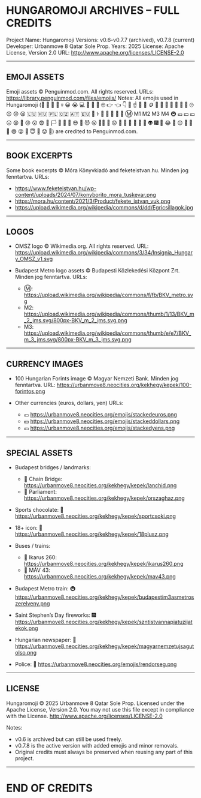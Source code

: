HUNGAROMOJI ARCHIVES – FULL CREDITS
===================================

Project Name: Hungaromoji
Versions: v0.6-v0.7.7 (archived), v0.7.8 (current)
Developer: Urbanmove 8 Qatar Sole Prop.
Years: 2025
License: Apache License, Version 2.0
URL: http://www.apache.org/licenses/LICENSE-2.0

--------------------------------------------------
EMOJI ASSETS
--------------------------------------------------
Emoji assets © Penguinmod.com. All rights reserved.
URLs: https://library.penguinmod.com/files/emojis/
Notes: All emojis used in Hungaromoji (👩 👨 👧 👦 💀 😀 😭 💻 🎉 🥳 🚗 🤓 👉 👈 👇 🫵 ☝️ 🗿 📱 🪙 🌉 📗 📙 📕 🙂 🤡 🤑 🙄 😍 😞 😫 🇱🇺 🇭🇺 🇵🇱 🇨🇿 🇦🇹 🇪🇺 🌃 ‍⚕️ 🤷 🍫 🔞 🚌 🚂 Ⓜ️ M1 M2 M3 M4 🚇 💶 💵 💴 ☹️ 😧 🧐 😠 😲 😨 👶 🏳️ 🚩 🏁 🏴 😎 🥶 😈 😵 😶‍🌫️ 💪 😡 🎂 🔔 🔕 🤮 🤢 👋 👽 🎆 📰 😂 🚓 😊 🤠 🍔 🫧 😄 😝 🫡 😇 😬 😟 🫤) are credited to Penguinmod.com.

--------------------------------------------------
BOOK EXCERPTS
--------------------------------------------------
Some book excerpts © Móra Könyvkiadó and feketeistvan.hu. Minden jog fenntartva.
URLs: 
- https://www.feketeistvan.hu/wp-content/uploads/2024/07/konyborito_mora_tuskevar.png
- https://mora.hu/content/2021/3/Product/fekete_istvan_vuk.png
- https://upload.wikimedia.org/wikipedia/commons/d/dd/Egricsillagok.jpg

--------------------------------------------------
LOGOS
--------------------------------------------------
- OMSZ logo © Wikimedia.org. All rights reserved.
  URL: https://upload.wikimedia.org/wikipedia/commons/3/34/Insignia_Hungary_OMSZ_v1.svg

- Budapest Metro logo assets © Budapesti Közlekedési Központ Zrt. Minden jog fenntartva.
  URLs:
  - Ⓜ️: https://upload.wikimedia.org/wikipedia/commons/f/fb/BKV_metro.svg
  - M2: https://upload.wikimedia.org/wikipedia/commons/thumb/1/13/BKV_m_2_jms.svg/800px-BKV_m_2_jms.svg.png
  - M3: https://upload.wikimedia.org/wikipedia/commons/thumb/e/e7/BKV_m_3_jms.svg/800px-BKV_m_3_jms.svg.png

--------------------------------------------------
CURRENCY IMAGES
--------------------------------------------------
- 100 Hungarian Forints image © Magyar Nemzeti Bank. Minden jog fenntartva.
  URL: https://urbanmove8.neocities.org/kekhegy/kepek/100-forintos.png

- Other currencies (euros, dollars, yen) URLs:
  - 💶 https://urbanmove8.neocities.org/emojis/stackedeuros.png
  - 💵 https://urbanmove8.neocities.org/emojis/stackeddollars.png
  - 💴 https://urbanmove8.neocities.org/emojis/stackedyens.png

--------------------------------------------------
SPECIAL ASSETS
--------------------------------------------------
- Budapest bridges / landmarks:
  - 🌉 Chain Bridge: https://urbanmove8.neocities.org/kekhegy/kepek/lanchid.png
  - 🌃 Parliament: https://urbanmove8.neocities.org/kekhegy/kepek/orszaghaz.png

- Sports chocolate: 🍫 https://urbanmove8.neocities.org/kekhegy/kepek/sportcsoki.png
- 18+ icon: 🔞 https://urbanmove8.neocities.org/kekhegy/kepek/18plusz.png
- Buses / trains:
  - 🚌 Ikarus 260: https://urbanmove8.neocities.org/kekhegy/kepek/ikarus260.png
  - 🚂 MÁV 43: https://urbanmove8.neocities.org/kekhegy/kepek/mav43.png
- Budapest Metro train: 🚇 https://urbanmove8.neocities.org/kekhegy/kepek/budapestim3asmetroszerelveny.png
- Saint Stephen’s Day fireworks: 🎆 https://urbanmove8.neocities.org/kekhegy/kepek/szntistvannapjatuzijatekok.png
- Hungarian newspaper: 📰 https://urbanmove8.neocities.org/kekhegy/kepek/magyarnemzetujsagutolso.png
- Police: 🚓 https://urbanmove8.neocities.org/emojis/rendorseg.png

--------------------------------------------------
LICENSE
--------------------------------------------------
Hungaromoji © 2025 Urbanmove 8 Qatar Sole Prop.
Licensed under the Apache License, Version 2.0.
You may not use this file except in compliance with the License.
http://www.apache.org/licenses/LICENSE-2.0

Notes:
- v0.6 is archived but can still be used freely.
- v0.7.8 is the active version with added emojis and minor removals.
- Original credits must always be preserved when reusing any part of this project.

--------------------------------------------------
END OF CREDITS
===================================
